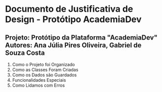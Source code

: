 # Documento de Justificativa de Design - Protótipo AcademiaDev
Projeto: Protótipo da Plataforma "AcademiaDev"
Autores: Ana Júlia Pires Oliveira, Gabriel de Souza Costa
---

1. Como o Projeto foi Organizado
2. Como as Classes Foram Criadas
3. Como os Dados são Guardados
4. Funcionalidades Especiais
5. Como Lidamos com Erros
